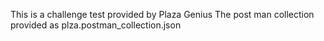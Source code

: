 This is a challenge test provided by Plaza Genius
The post man collection provided as plza.postman_collection.json